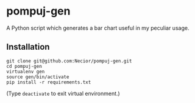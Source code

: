 # pompuj-gen

A Python script which generates a bar chart useful in my peculiar usage.

## Installation

```
git clone git@github.com:Necior/pompuj-gen.git
cd pompuj-gen
virtualenv gen
source gen/bin/activate
pip install -r requirements.txt
```

(Type `deactivate` to exit virtual environment.)
